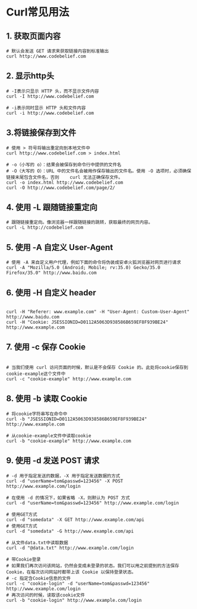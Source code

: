 # Curl常见用法

## 1. 	获取页面内容

```shell
# 默认会发送 GET 请求来获取链接内容到标准输出
curl http://www.codebelief.com

```



## 2. 显示http头

```shell
# -I表示只显示 HTTP 头，而不显示文件内容
curl -I http://www.codebelief.com

# -i表示同时显示 HTTP 头和文件内容
curl -i http://www.codebelief.com

```



##  3.将链接保存到文件

```shell
# 使用 > 符号将输出重定向到本地文件中
curl http://www.codebelief.com > index.html

# -o（小写的 o）：结果会被保存到命令行中提供的文件名
# -O（大写的 O）：URL 中的文件名会被用作保存输出的文件名。使用 -O 选项时，必须确保链接末尾包含文件名，否则 	curl 无法正确保存文件。
curl -o index.html http://www.codebelief.com
curl -O http://www.codebelief.com/page/2/

```



## 4.   使用 -L 跟随链接重定向   

```shell
# 跟随链接重定向。像浏览器一样跟随链接的跳转，获取最终的网页内容。
curl -L http://codebelief.com
```



## 5.   使用 -A 自定义 User-Agent   

```shell
# 使用 -A 来自定义用户代理，例如下面的命令将伪装成安卓火狐浏览器对网页进行请求
curl -A "Mozilla/5.0 (Android; Mobile; rv:35.0) Gecko/35.0 Firefox/35.0" http://www.baidu.com

```





## 6.   使用 -H 自定义 header   

```shell

curl -H "Referer: www.example.com" -H "User-Agent: Custom-User-Agent" http://www.baidu.com
curl -H "Cookie: JSESSIONID=D0112A5063D938586B659EF8F939BE24" http://www.example.com

```



## 7.   使用 -c 保存 Cookie   

```shell

# 当我们使用 curl 访问页面的时候，默认是不会保存 Cookie 的。此处将cookie保存到cookie-example这个文件中
curl -c "cookie-example" http://www.example.com

```



## 8.   使用 -b 读取 Cookie   

```shell
# 将cookie字符串写在命令中
curl -b "JSESSIONID=D0112A5063D938586B659EF8F939BE24" http://www.example.com

# 从cookie-example文件中读取cookie
curl -b "cookie-example" http://www.example.com
```



## 9.   使用 -d 发送 POST 请求   

```shell
# -d 用于指定发送的数据，-X 用于指定发送数据的方式
curl -d "userName=tom&passwd=123456" -X POST http://www.example.com/login

# 在使用 -d 的情况下，如果省略 -X，则默认为 POST 方式
curl -d "userName=tom&passwd=123456" http://www.example.com/login

# 使用GET方式
curl -d "somedata" -X GET http://www.example.com/api
# 使用GET方式
curl -d "somedata" -G http://www.example.com/api

# 从文件data.txt中读取数据
curl -d "@data.txt" http://www.example.com/login

# 带Cookie登录
# 如果我们再次访问该网站，仍然会变成未登录的状态。我们可以用之前提到的方法保存 Cookie，在每次访问网站时都带上该 Cookie 以保持登录状态。
# -c 指定含Cookie信息的文件
curl -c "cookie-login" -d "userName=tom&passwd=123456" http://www.example.com/login
# 再次访问的时候，读取该cookie文件
curl -b "cookie-login" http://www.example.com/login




```

